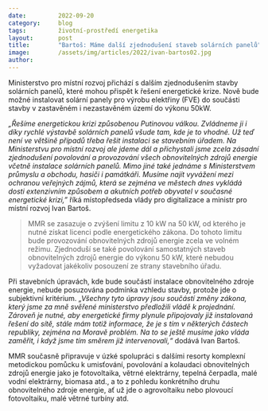 ```yaml
---
date:         2022-09-20
category:     blog
tags:         životní-prostředí energetika
layout:       post
title:        "Bartoš: Máme další zjednodušení staveb solárních panelů"
image:        /assets/img/articles/2022/ivan-bartos02.jpg
author:       
---
```



Ministerstvo pro místní rozvoj přichází s dalším zjednodušením stavby solárních panelů, které mohou přispět k řešení energetické krize. Nově bude možné instalovat solární panely pro výrobu elektřiny (FVE) do součásti stavby v zastavěném i nezastavěném území do výkonu 50kW.

*„Řešíme energetickou krizi způsobenou Putinovou válkou. Zvládneme ji i díky rychlé výstavbě solárních panelů všude tam, kde je to vhodné. Už teď není ve většině případů třeba řešit instalaci se stavebním úřadem. Na Ministerstvu pro místní rozvoj ale jdeme dál a přichystali jsme zcela zásadní zjednodušení povolování a provozování všech obnovitelných zdrojů energie včetně instalace solárních panelů. Mimo jiné také jednáme s Ministerstvem průmyslu a obchodu, hasiči i památkáři. Musíme najít vyvážení mezi ochranou veřejných zájmů, která se zejména ve městech dnes vykládá dosti extenzivním způsobem a akutních potřeb obyvatel v současné energetické krizi,”* říká místopředseda vlády pro digitalizace a ministr pro místní rozvoj Ivan Bartoš.
 
> MMR se zasazuje o zvýšení limitu z 10 kW na 50 kW, od kterého je nutné získat licenci podle energetického zákona. Do tohoto limitu bude provozování obnovitelných zdrojů energie zcela ve volném režimu. Zjednoduší se také povolování samostatných staveb obnovitelných zdrojů energie do výkonu 50 kW, které nebudou vyžadovat jakékoliv posouzení ze strany stavebního úřadu. 
 
Při stavebních úpravách, kde bude součástí instalace obnovitelného zdroje energie, nebude posuzována podmínka vzhledu stavby, protože jde o subjektivní kritérium. *„Všechny tyto úpravy jsou součástí změny zákona, který jsme za mně svěřené ministerstvo předložili vládě k projednání. Zároveň je nutné, aby energetické firmy plynule připojovaly již instalovaná řešení do sítě, stále mám totiž informace, že je s tím v některých částech republiky, zejména na Moravě problém. Na to se ještě musíme jako vláda zaměřit, i když jsme tím směrem již intervenovali,“* dodává Ivan Bartoš.
 
MMR současně připravuje v úzké spolupráci s dalšími resorty komplexní metodickou pomůcku k umisťování, povolování a kolaudaci obnovitelných zdrojů energie jako je fotovoltaika, větrné elektrárny, tepelná čerpadla, malé vodní elektrárny, biomasa atd., a to z pohledu konkrétního druhu obnovitelného zdroje energie, ať už jde o agrovoltaiku nebo plovoucí fotovoltaiku, malé větrné turbíny atd. 

